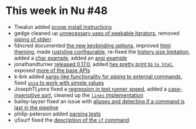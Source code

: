 # This week in Nu #48

* Tiwalun added [scoop install instructions](https://github.com/nushell/nushell.github.io/pull/55)
* gedge cleaned up [unnecessary uses of peekable iterators](https://github.com/nushell/nushell/pull/2251), removed [piping of stderr](https://github.com/nushell/nushell/pull/2247)
* fdncred documented [the new keybinding options](https://github.com/nushell/nushell/pull/2246), improved [html theming](https://github.com/nushell/nushell/pull/2245), made [rustyline configurable](https://github.com/nushell/nushell/pull/2238), re-fixed the [history size limitation](https://github.com/nushell/nushell/pull/2238), added a [char example](https://github.com/nushell/nushell/pull/2231), added an [ansi example](https://github.com/nushell/nushell/pull/2230)
* jonathandturner [released 0.17.0](https://github.com/nushell/nushell/pull/2237), added [hex pretty print to `to html`](https://github.com/nushell/nushell/pull/2221), exposed [more of the base APIs](https://github.com/nushell/nushell/pull/2215)
* k-brk added [xargs-like functionality for piping to external commands](https://github.com/nushell/nushell/pull/2232), fixed [`uniq` to work with simple values](https://github.com/nushell/nushell/pull/2214)
* JosephTLyons fixed a [regression in test runner speed](https://github.com/nushell/nushell/pull/2235), added a [case-insensitive sort](https://github.com/nushell/nushell/pull/2225), cleaned up the [`lines` implementation](https://github.com/nushell/nushell/pull/2207)
* bailey-layzer fixed an issue with [aliases and detecting if a command is last in the pipeline](https://github.com/nushell/nushell/pull/2224)
* philip-peterson added [parsing tests](https://github.com/nushell/nushell/pull/2220)
* u5surf fixed the [description of the `if` command](https://github.com/nushell/nushell/pull/2213)
